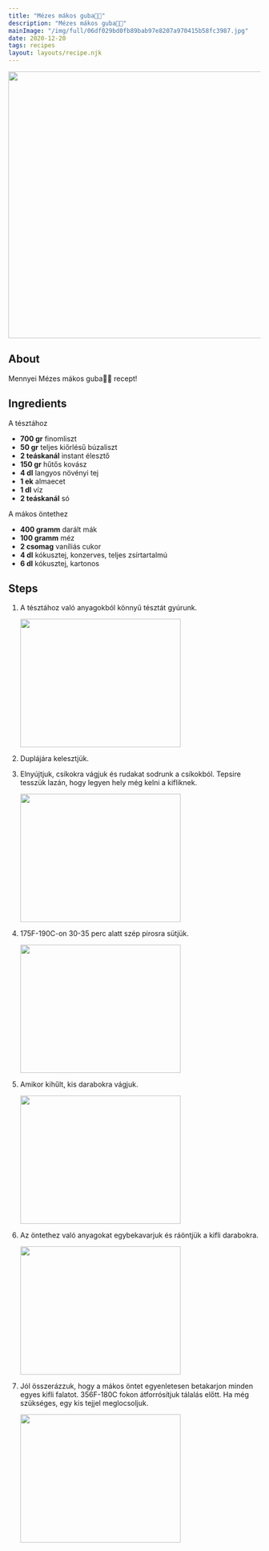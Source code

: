 ```yaml
---
title: "Mézes mákos guba🎄🌟"
description: "Mézes mákos guba🎄🌟"
mainImage: "/img/full/06df029bd0fb89bab97e8207a970415b58fc3987.jpg"
date: 2020-12-20
tags: recipes
layout: layouts/recipe.njk
---
```

                        
<p align="center"><a href="https://cookpad.com/hu/receptek/14263772-mezes-makos-guba%F0%9F%8E%84%F0%9F%8C%9F" rel="Recipe source page"><img width="751" height="532" src="/img/full/06df029bd0fb89bab97e8207a970415b58fc3987.jpg"/></a></p>

## About
Mennyei Mézes mákos guba🎄🌟 recept! 

>  

## Ingredients

A tésztához
* **700 gr** finomliszt
* **50 gr** teljes kiőrlésű búzaliszt
* **2 teáskanál** instant élesztő
* **150 gr** hűtős kovász
* **4 dl** langyos növényi tej
* **1 ek** almaecet
* **1 dl** víz
* **2 teáskanál** só

A mákos öntethez
* **400 gramm** darált mák
* **100 gramm** méz
* **2 csomag** vaníliás cukor
* **4 dl** kókusztej, konzerves, teljes zsírtartalmú
* **6 dl** kókusztej, kartonos

## Steps

1. A tésztához való anyagokból könnyű tésztát gyúrunk.
 
    <p><img width="320" height="256" align="left" src="/img/full/d13d01aeb952d56540d5f626b82582de5e21140f.jpg"/></p><div style="clear: both"/>

2. Duplájára kelesztjük.
 
    <div style="clear: both"/>

3. Elnyújtjuk, csíkokra vágjuk és rudakat sodrunk a csíkokból. Tepsire tesszük lazán, hogy legyen hely még kelni a kifliknek.
 
    <p><img width="320" height="256" align="left" src="/img/full/0467b9b0165fa1753e4b11c016587853cf5583d7.jpg"/></p><div style="clear: both"/>

4. 175F-190C-on 30-35 perc alatt szép pirosra sütjük.
 
    <p><img width="320" height="256" align="left" src="/img/full/8c5d3046aa4ccfc20c818e31e4eebd8a10c63562.jpg"/></p><div style="clear: both"/>

5. Amikor kihűlt, kis darabokra vágjuk.
 
    <p><img width="320" height="256" align="left" src="/img/full/7af2fa4fa5eb97c27a62b52345a8239b8436b4b8.jpg"/></p><div style="clear: both"/>

6. Az öntethez való anyagokat egybekavarjuk és ráöntjük a kifli darabokra.
 
    <p><img width="320" height="256" align="left" src="/img/full/4552af1754640e394aa68b19d50a65ec176e1fc0.jpg"/></p><div style="clear: both"/>

7. Jól összerázzuk, hogy a mákos öntet egyenletesen betakarjon minden egyes kifli falatot. 356F-180C fokon átforrósítjuk tálalás előtt. Ha még szükséges, egy kis tejjel meglocsoljuk.
 
    <p><img width="320" height="256" align="left" src="/img/full/6ac37cbe7723400758fefebd00b73e0eb368b82f.jpg"/></p><div style="clear: both"/>

